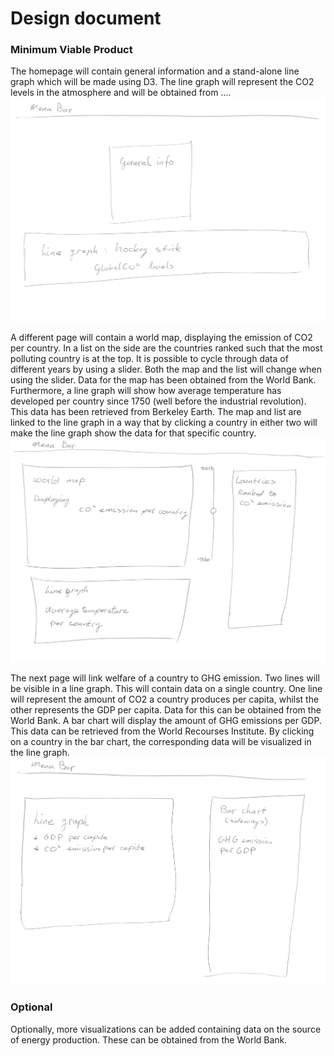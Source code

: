 # Design document
### Minimum Viable Product
The homepage will contain general information and a stand-alone line graph which will be made using D3. The line graph will represent the CO2 levels in the atmosphere and will be obtained from ....
![Alt text](/doc/title_page_v1.jpg)

A different page will contain a world map, displaying the emission of CO2 per country. In a list on the side are the countries ranked such that the most polluting country is at the top. It is possible to cycle through data of different years by using a slider. Both the map and the list will change when using the slider. Data for the map has been obtained from the World Bank. Furthermore, a line graph will show how average temperature has developed per country since 1750 (well before the industrial revolution). This data has been retrieved from Berkeley Earth. The map and list are linked to the line graph in a way that by clicking a country in either two will make the line graph show the data for that specific country.
![Alt text](/doc/CO2_emission_page_v2.jpg)

The next page will link welfare of a country to GHG emission. Two lines will be visible in a line graph. This will contain data on a single country. One line will represent the amount of CO2 a country produces per capita, whilst the other represents the GDP per capita. Data for this can be obtained from the World Bank. A bar chart will display the amount of GHG emissions per GDP. This data can be retrieved from the World Recourses Institute. By clicking on a country in the bar chart, the corresponding data will be visualized in the line graph.
![Alt text](/doc/GDP_CO2_page_v2.jpg)

### Optional
Optionally, more visualizations can be added containing data on the source of energy production. These can be obtained from the World Bank.
